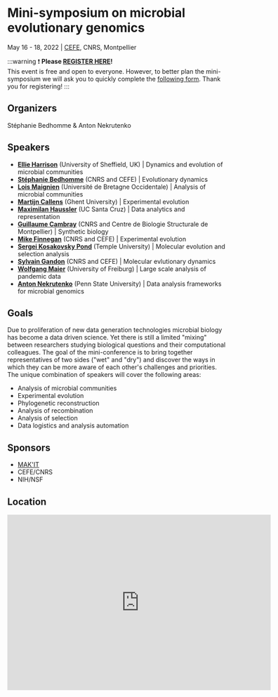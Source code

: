 # Mini-symposium on microbial evolutionary genomics

May 16 - 18, 2022 | [CEFE](https://www.cefe.cnrs.fr/fr/), CNRS, Montpellier

:::warning
:exclamation: **Please [REGISTER HERE](https://forms.gle/WM3skmRYFheqyTw89)!**<br>
This event is free and open to everyone. However, to better plan the mini-symposium we will ask you to quickly complete the [following form](https://forms.gle/WM3skmRYFheqyTw89). Thank you for registering! 
::: 



## Organizers 

Stéphanie Bedhomme  & Anton Nekrutenko

## Speakers

- [**Ellie Harrison**](https://www.sheffield.ac.uk/biosciences/people/academic-staff/ellie-harrison) (University of Sheffield, UK) | Dynamics and evolution of microbial communities
- [**Stéphanie Bedhomme**](https://www.cefe.cnrs.fr/fr/recherche/ee/gee/800-c/2721-stephanie-bedhomme) (CNRS and CEFE) | Evolutionary dynamics
- [**Lois Maignien**](http://pagesperso.univ-brest.fr/~maignien/contact.html) (Université de Bretagne Occidentale) | Analysis of microbial communities
- [**Martijn Callens**](https://www.ugent.be/bw/foodscience/en/research/faculty/matijn-callens.htm)  (Ghent University) | Experimental evolution
- [**Maximilan Haussler**](https://engineering.ucsc.edu/people/max) (UC Santa Cruz) | Data analytics and representation
- [**Guillaume Cambray**](http://www.cbs.cnrs.fr/index.php/fr/personnel?PERS=Guillaume%20Cambray) (CNRS and Centre de Biologie Structurale de Montpellier) | Synthetic biology
- [**Mike Finnegan**](https://www.cefe.cnrs.fr/fr/recherche/ee/gee/803-doc/4043-michael-finnegan) (CNRS and CEFE) | Experimental evolution
- [**Sergei Kosakovsky Pond**](https://igem.temple.edu/people/person/e266d9a5b7f043109baecc3c340491f6) (Temple University) | Molecular evolution and selection analysis
- [**Sylvain Gandon**](https://evolepid.cefe.cnrs.fr/people.php?name=gandon) (CNRS and CEFE) | Molecular evlutionary dynamics
- [**Wolfgang Maier**](https://github.com/wm75) (University of Freiburg) | Large scale analysis of pandemic data
- [**Anton Nekrutenko**](https://nekrut.bx.psu.edu) (Penn State University) | Data analysis frameworks for microbial genomics

## Goals

Due to proliferation of new data generation technologies microbial biology has become a data driven science. Yet there is still a limited "mixing" between researchers studying biological questions and their computational colleagues. The goal of the mini-conference is to bring together representatives of two sides ("wet" and "dry") and discover the ways in which they can be more aware of each other's challenges and priorities. The unique combination of speakers will cover the following areas:

- Analysis of microbial communities
- Experimental evolution
- Phylogenetic reconstruction
- Analysis of recombination
- Analysis of selection
- Data logistics and analysis automation

## Sponsors

- [MAK'IT](https://muse.edu.umontpellier.fr/en/muse-i-site/international/makit-home/)
- CEFE/CNRS
- NIH/NSF

## Location


<iframe src="https://www.google.com/maps/embed?pb=!1m18!1m12!1m3!1d2887.4489346465753!2d3.861949715883967!3d43.63882726137735!2m3!1f0!2f0!3f0!3m2!1i1024!2i768!4f13.1!3m3!1m2!1s0x12b6aed83ce457b1%3A0x2c0341ffcabbd103!2sCenter%20Eco%20Functional%20And%20Evolutionary%20Umr%205175!5e0!3m2!1sen!2sfr!4v1648805810719!5m2!1sen!2sfr" width="600" height="400" style="border:0;" allowfullscreen="" loading="lazy" referrerpolicy="no-referrer-when-downgrade"></iframe>






